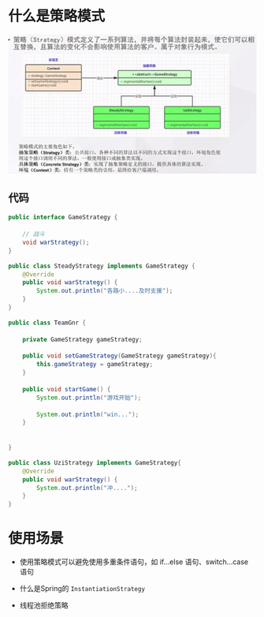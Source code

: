 # 什么是策略模式

![image-20221228101222601](.\images\image-20221228_02.png)

## 代码

```java
public interface GameStrategy {

    // 战斗
    void warStrategy();
}
```

```java
public class SteadyStrategy implements GameStrategy {
    @Override
    public void warStrategy() {
        System.out.println("各路小....及时支援");
    }
}
```

```java
public class TeamGnr {

    private GameStrategy gameStrategy;

    public void setGameStrategy(GameStrategy gameStrategy){
        this.gameStrategy = gameStrategy;
    }

    public void startGame() {
        System.out.println("游戏开始");

        System.out.println("win...");
    }


}
```

```java
public class UziStrategy implements GameStrategy{
    @Override
    public void warStrategy() {
        System.out.println("冲....");
    }
}
```

# 使用场景

- 使用策略模式可以避免使用多重条件语句，如 if...else 语句、switch...case 语句

- 什么是Spring的 `InstantiationStrategy`

- 线程池拒绝策略